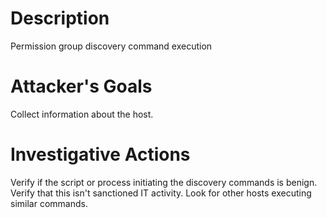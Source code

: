 # Description
Permission group discovery command execution
# Attacker's Goals
Collect information about the host.
# Investigative Actions
Verify if the script or process initiating the discovery commands is benign.
Verify that this isn't sanctioned IT activity.
Look for other hosts executing similar commands.
